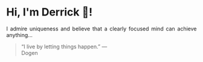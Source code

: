 # Hi, I'm Derrick 👋!
<p align="justify">I admire uniqueness and believe that a clearly focused mind can achieve anything...</p> 
<!-- #quote-start -->
<blockquote>&ldquo;I live by letting things happen.&rdquo; &mdash; <footer>Dogen</footer></blockquote>
<!-- #quote-end -->

